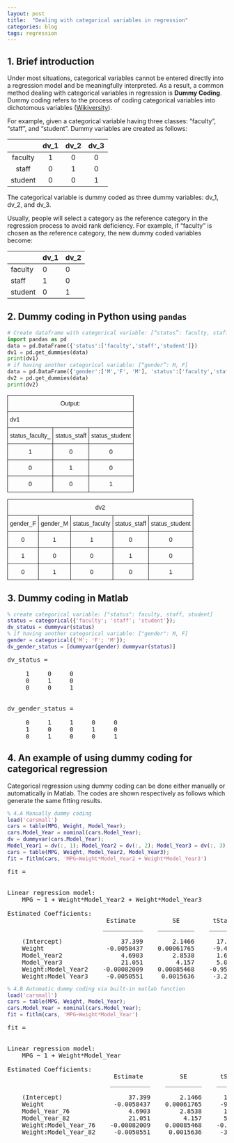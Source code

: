 ```yaml
---
layout: post
title:  "Dealing with categorical variables in regression"
categories: blog 
tags: regression
---
```

## 1. Brief introduction

Under most situations, categorical variables cannot be entered directly into a regression model and be meaningfully interpreted. As a result, a common method dealing with categorical variables in regression is **Dummy Coding**. Dummy coding refers to the process of coding categorical variables into dichotomous variables ([Wikiversity](https://en.wikiversity.org/wiki/Dummy_variable_(statistics))).

For example, given a categorical variable having three classes: “faculty”, “staff”, and “student”. Dummy variables are created as follows:

|         | dv_1 | dv_2 | dv_3 |
|:-------:|:----:|:----:|:----:|
| faculty |   1  |   0  |   0  |
|  staff  |   0  |   1  |   0  |
| student |   0  |   0  |   1  |

The categorical variable is dummy coded as three dummy variables: dv_1, dv_2, and dv_3.

Usually, people will select a category as the reference category in the regression process to avoid rank deficiency. For example, if “faculty” is chosen as the reference category, the new dummy coded variables become: 

|         | dv_1 | dv_2 |
|---------|------|------|
| faculty | 0    | 0    |
| staff   | 1    | 0    |
| student | 0    | 1    |

## 2. Dummy coding in Python using `pandas`

```python
# Create dataframe with categorical variable: [“status”: faculty, staff, student] 
import pandas as pd
data = pd.DataFrame({'status':['faculty','staff','student']})
dv1 = pd.get_dummies(data)
print(dv1)
# if having another categorical variable: [“gender”: M, F]
data = pd.DataFrame({'gender':['M','F', 'M'], 'status':['faculty','staff','student']})
dv2 = pd.get_dummies(data)
print(dv2)
```

<table style="border-collapse:collapse;border-spacing:0"><tr><th style="font-family:Arial, sans-serif;font-size:14px;font-weight:normal;padding:10px 5px;border-style:solid;border-width:1px;overflow:hidden;word-break:normal;vertical-align:top" colspan="3">Output:</th></tr><tr><td style="font-family:Arial, sans-serif;font-size:14px;padding:10px 5px;border-style:solid;border-width:1px;overflow:hidden;word-break:normal" colspan="3">dv1</td></tr><tr><td style="font-family:Arial, sans-serif;font-size:14px;padding:10px 5px;border-style:solid;border-width:1px;overflow:hidden;word-break:normal;text-align:center">status_faculty_</td><td style="font-family:Arial, sans-serif;font-size:14px;padding:10px 5px;border-style:solid;border-width:1px;overflow:hidden;word-break:normal;text-align:center">status_staff</td><td style="font-family:Arial, sans-serif;font-size:14px;padding:10px 5px;border-style:solid;border-width:1px;overflow:hidden;word-break:normal;text-align:center">status_student</td></tr><tr><td style="font-family:Arial, sans-serif;font-size:14px;padding:10px 5px;border-style:solid;border-width:1px;overflow:hidden;word-break:normal;text-align:center">1</td><td style="font-family:Arial, sans-serif;font-size:14px;padding:10px 5px;border-style:solid;border-width:1px;overflow:hidden;word-break:normal;text-align:center">0</td><td style="font-family:Arial, sans-serif;font-size:14px;padding:10px 5px;border-style:solid;border-width:1px;overflow:hidden;word-break:normal;text-align:center">0</td></tr><tr><td style="font-family:Arial, sans-serif;font-size:14px;padding:10px 5px;border-style:solid;border-width:1px;overflow:hidden;word-break:normal;text-align:center">0</td><td style="font-family:Arial, sans-serif;font-size:14px;padding:10px 5px;border-style:solid;border-width:1px;overflow:hidden;word-break:normal;text-align:center">1</td><td style="font-family:Arial, sans-serif;font-size:14px;padding:10px 5px;border-style:solid;border-width:1px;overflow:hidden;word-break:normal;text-align:center">0</td></tr><tr><td style="font-family:Arial, sans-serif;font-size:14px;padding:10px 5px;border-style:solid;border-width:1px;overflow:hidden;word-break:normal;text-align:center;vertical-align:top">0</td><td style="font-family:Arial, sans-serif;font-size:14px;padding:10px 5px;border-style:solid;border-width:1px;overflow:hidden;word-break:normal;text-align:center;vertical-align:top">0</td><td style="font-family:Arial, sans-serif;font-size:14px;padding:10px 5px;border-style:solid;border-width:1px;overflow:hidden;word-break:normal;text-align:center;vertical-align:top">1</td></tr></table>

<table style="border-collapse:collapse;border-spacing:0"><tr><th style="font-family:Arial, sans-serif;font-size:14px;font-weight:normal;padding:10px 5px;border-style:solid;border-width:1px;overflow:hidden;word-break:normal" colspan="5">dv2</th></tr><tr><td style="font-family:Arial, sans-serif;font-size:14px;padding:10px 5px;border-style:solid;border-width:1px;overflow:hidden;word-break:normal;text-align:center">gender_F</td><td style="font-family:Arial, sans-serif;font-size:14px;padding:10px 5px;border-style:solid;border-width:1px;overflow:hidden;word-break:normal;text-align:center">gender_M</td><td style="font-family:Arial, sans-serif;font-size:14px;padding:10px 5px;border-style:solid;border-width:1px;overflow:hidden;word-break:normal;text-align:center">status_faculty</td><td style="font-family:Arial, sans-serif;font-size:14px;padding:10px 5px;border-style:solid;border-width:1px;overflow:hidden;word-break:normal;text-align:center;vertical-align:top">status_staff</td><td style="font-family:Arial, sans-serif;font-size:14px;padding:10px 5px;border-style:solid;border-width:1px;overflow:hidden;word-break:normal;text-align:center;vertical-align:top">status_student</td></tr><tr><td style="font-family:Arial, sans-serif;font-size:14px;padding:10px 5px;border-style:solid;border-width:1px;overflow:hidden;word-break:normal;text-align:center">0</td><td style="font-family:Arial, sans-serif;font-size:14px;padding:10px 5px;border-style:solid;border-width:1px;overflow:hidden;word-break:normal;text-align:center">1</td><td style="font-family:Arial, sans-serif;font-size:14px;padding:10px 5px;border-style:solid;border-width:1px;overflow:hidden;word-break:normal;text-align:center">1</td><td style="font-family:Arial, sans-serif;font-size:14px;padding:10px 5px;border-style:solid;border-width:1px;overflow:hidden;word-break:normal;text-align:center;vertical-align:top">0</td><td style="font-family:Arial, sans-serif;font-size:14px;padding:10px 5px;border-style:solid;border-width:1px;overflow:hidden;word-break:normal;text-align:center;vertical-align:top">0</td></tr><tr><td style="font-family:Arial, sans-serif;font-size:14px;padding:10px 5px;border-style:solid;border-width:1px;overflow:hidden;word-break:normal;text-align:center">1</td><td style="font-family:Arial, sans-serif;font-size:14px;padding:10px 5px;border-style:solid;border-width:1px;overflow:hidden;word-break:normal;text-align:center">0</td><td style="font-family:Arial, sans-serif;font-size:14px;padding:10px 5px;border-style:solid;border-width:1px;overflow:hidden;word-break:normal;text-align:center">0</td><td style="font-family:Arial, sans-serif;font-size:14px;padding:10px 5px;border-style:solid;border-width:1px;overflow:hidden;word-break:normal;text-align:center;vertical-align:top">1</td><td style="font-family:Arial, sans-serif;font-size:14px;padding:10px 5px;border-style:solid;border-width:1px;overflow:hidden;word-break:normal;text-align:center;vertical-align:top">0</td></tr><tr><td style="font-family:Arial, sans-serif;font-size:14px;padding:10px 5px;border-style:solid;border-width:1px;overflow:hidden;word-break:normal;text-align:center">0</td><td style="font-family:Arial, sans-serif;font-size:14px;padding:10px 5px;border-style:solid;border-width:1px;overflow:hidden;word-break:normal;text-align:center">1</td><td style="font-family:Arial, sans-serif;font-size:14px;padding:10px 5px;border-style:solid;border-width:1px;overflow:hidden;word-break:normal;text-align:center">0</td><td style="font-family:Arial, sans-serif;font-size:14px;padding:10px 5px;border-style:solid;border-width:1px;overflow:hidden;word-break:normal;text-align:center;vertical-align:top">0</td><td style="font-family:Arial, sans-serif;font-size:14px;padding:10px 5px;border-style:solid;border-width:1px;overflow:hidden;word-break:normal;text-align:center;vertical-align:top">1</td></tr></table>

## 3. Dummy coding in Matlab

```matlab
% create categorical variable: ["status": faculty, staff, student]
status = categorical({'faculty'; 'staff'; 'student'});
dv_status = dummyvar(status)
% if having another categorical variable: ["gender": M, F]
gender = categorical({'M'; 'F'; 'M'});
dv_gender_status = [dummyvar(gender) dummyvar(status)]
```

<pre class="codeoutput">
dv_status =

     1     0     0
     0     1     0
     0     0     1


dv_gender_status =

     0     1     1     0     0
     1     0     0     1     0
     0     1     0     0     1
</pre>

## 4. An example of using dummy coding for categorical regression

Categorical regression using dummy coding can be done either manually or automatically in Matlab.
The codes are shown respectively as follows which generate the same fitting results. 

```matlab
% 4.A Manually dummy coding
load('carsmall')
cars = table(MPG, Weight, Model_Year);
cars.Model_Year = nominal(cars.Model_Year);
dv = dummyvar(cars.Model_Year);
Model_Year1 = dv(:, 1); Model_Year2 = dv(:, 2); Model_Year3 = dv(:, 3);
cars = table(MPG, Weight, Model_Year2, Model_Year3);
fit = fitlm(cars, 'MPG~Weight*Model_Year2 + Weight*Model_Year3')
```

<pre class="codeputput">
fit = 


Linear regression model:
    MPG ~ 1 + Weight*Model_Year2 + Weight*Model_Year3

Estimated Coefficients:
                           Estimate          SE         tStat        pValue  
                          ___________    __________    ________    __________

    (Intercept)                37.399        2.1466      17.423    2.8607e-30
    Weight                 -0.0058437    0.00061765     -9.4612    4.6077e-15
    Model_Year2                4.6903        2.8538      1.6435       0.10384
    Model_Year3                21.051         4.157      5.0641    2.2364e-06
    Weight:Model_Year2    -0.00082009    0.00085468    -0.95953       0.33992
    Weight:Model_Year3     -0.0050551     0.0015636     -3.2329     0.0017256
</pre>

```matlab
% 4.B Automatic dummy coding via built-in matlab function
load('carsmall')
cars = table(MPG, Weight, Model_Year);
cars.Model_Year = nominal(cars.Model_Year);
fit = fitlm(cars, 'MPG~Weight*Model_Year')
```

<pre class="codeputput">
fit = 


Linear regression model:
    MPG ~ 1 + Weight*Model_Year

Estimated Coefficients:
                             Estimate          SE         tStat        pValue  
                            ___________    __________    ________    __________

    (Intercept)                  37.399        2.1466      17.423    2.8607e-30
    Weight                   -0.0058437    0.00061765     -9.4612    4.6077e-15
    Model_Year_76                4.6903        2.8538      1.6435       0.10384
    Model_Year_82                21.051         4.157      5.0641    2.2364e-06
    Weight:Model_Year_76    -0.00082009    0.00085468    -0.95953       0.33992
    Weight:Model_Year_82     -0.0050551     0.0015636     -3.2329     0.0017256

</pre>



